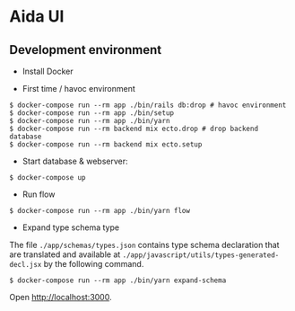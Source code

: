 # Aida UI

## Development environment

* Install Docker

* First time / havoc environment

```
$ docker-compose run --rm app ./bin/rails db:drop # havoc environment
$ docker-compose run --rm app ./bin/setup
$ docker-compose run --rm app ./bin/yarn
$ docker-compose run --rm backend mix ecto.drop # drop backend database
$ docker-compose run --rm backend mix ecto.setup
```

* Start database & webserver:

```
$ docker-compose up
```

* Run flow

```
$ docker-compose run --rm app ./bin/yarn flow
```

* Expand type schema type

The file `./app/schemas/types.json` contains type schema declaration
that are translated and available at `./app/javascript/utils/types-generated-decl.jsx`
by the following command.

```
$ docker-compose run --rm app ./bin/yarn expand-schema
```

Open [http://localhost:3000](http://localhost:3000).
